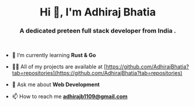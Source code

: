 <h1 align="center">Hi 👋, I'm Adhiraj Bhatia</h1>
<h3 align="center">A dedicated preteen full stack developer from India .</h3>

<br>

- 🌱 I’m currently learning **Rust & Go**



- 👨‍💻 All of my projects are available at [https://github.com/AdhirajBhatia?tab=repositories](https://github.com/AdhirajBhatia?tab=repositories)

- 💬 Ask me about **Web Development**

- 📫 How to reach me **adhirajb1109@gmail.com**


